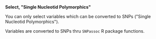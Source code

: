 **Select, "Single Nucleotid Polymorphics"**

You can only select variables which can be converted to SNPs ("Single Nucleotid Polymorphics"). 

Variables are converted to SNPs thru `SNPassoc` R package functions. 


